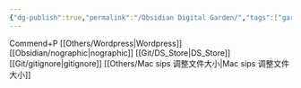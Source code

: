 ```yaml
---
{"dg-publish":true,"permalink":"/Obsidian Digital Garden/","tags":["garden","gardenEntry"],"created":"2025-02-28T15:55:00.215+08:00","updated":"2025-03-17T21:32:41.932+08:00"}
---
```


Commend+P
[[Others/Wordpress\|Wordpress]]
[[Obsidian/nographic\|nographic]]
[[Git/DS_Store\|DS_Store]]
[[Git/gitignore\|gitignore]]
[[Others/Mac sips 调整文件大小\|Mac sips 调整文件大小]]
